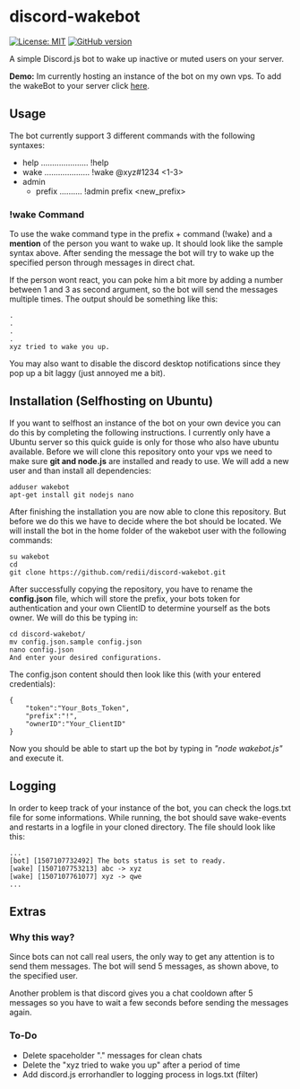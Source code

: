 # discord-wakebot 
[![License: MIT](https://img.shields.io/badge/License-MIT-yellow.svg)](https://opensource.org/licenses/MIT) [![GitHub version](https://badge.fury.io/gh/redii%2Fdiscord-wakebot.svg)](https://badge.fury.io/gh/redii%2Fdiscord-wakebot)

A simple Discord.js bot to wake up inactive or muted users on your server.

**Demo:** Im currently hosting an instance of the bot on my own vps. To add the wakeBot to your server click [here](https://discordapp.com/oauth2/authorize?client_id=362303227871625219&scope=bot&permissions=1117184).

## Usage
The bot currently support 3 different commands with the following syntaxes:
* help ..................... !help
* wake .................... !wake @xyz#1234 <1-3>
* admin
  - prefix .......... !admin prefix <new_prefix>

### !wake Command
To use the wake command type in the prefix + command (!wake) and a **mention** of the person you want to wake up. It should look like the sample syntax above. After sending the message the bot will try to wake up the specified person through messages in direct chat. 

If the person wont react, you can poke him a bit more by adding a number between 1 and 3 as second argument, so the bot will send the messages multiple times. The output should be something like this:

    .
    .
    .
    .
    xyz tried to wake you up.

You may also want to disable the discord desktop notifications since they pop up a bit laggy (just annoyed me a bit).

## Installation (Selfhosting on Ubuntu)
If you want to selfhost an instance of the bot on your own device you can do this by completing the following instructions. I currently only have a Ubuntu server so this quick guide is only for those who also have ubuntu available. Before we will clone this repository onto your vps we need to make sure **git and node.js** are installed and ready to use. We will add a new user and than install all dependencies:

    adduser wakebot
    apt-get install git nodejs nano

After finishing the installation you are now able to clone this repository. But before we do this we have to decide where the bot should be located. We will install the bot in the home folder of the wakebot user with the following commands:

    su wakebot
    cd
    git clone https://github.com/redii/discord-wakebot.git

After successfully copying the repository, you have to rename the **config.json** file, which will store the prefix, your bots token for authentication and your own ClientID to determine yourself as the bots owner. We will do this be typing in:

    cd discord-wakebot/
    mv config.json.sample config.json
    nano config.json
    And enter your desired configurations.

The config.json content should then look like this (with your entered credentials):

    {
        "token":"Your_Bots_Token",
        "prefix":"!",
        "ownerID":"Your_ClientID"
    }

Now you should be able to start up the bot by typing in *"node wakebot.js"* and execute it.

## Logging
In order to keep track of your instance of the bot, you can check the logs.txt file for some informations. While running, the bot should save wake-events and restarts in a logfile in your cloned directory. The file should look like this:

    ...
    [bot] [1507107732492] The bots status is set to ready.
    [wake] [1507107753213] abc -> xyz
    [wake] [1507107761077] xyz -> qwe
    ...

## Extras

### Why this way?
Since bots can not call real users, the only way to get any attention is to send them messages. The bot will send 5 messages, as shown above, to the specified user.

Another problem is that discord gives you a chat cooldown after 5 messages so you have to wait a few seconds before sending the messages again.

### To-Do
* Delete spaceholder "." messages for clean chats
* Delete the "xyz tried to wake you up" after a period of time
* Add discord.js errorhandler to logging process in logs.txt (filter)
